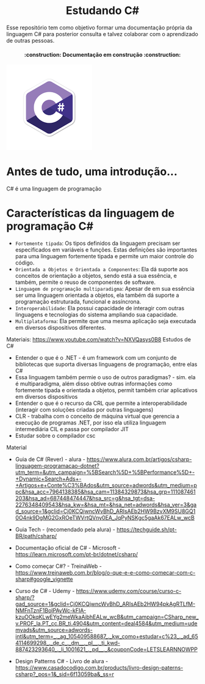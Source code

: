 <h1 align="center"> 
  Estudando C# 
</h1>
Esse repositório tem como objetivo formar uma documentação própria da linguagem C# para posterior consulta e talvez colaborar com o aprendizado de outras pessoas.
<h4 align="center"> 
    :construction:  Documentação em construção  :construction:
</h4>

<img src="/imagens/csharp.png" alt="Lê-se C Sharp" align="center">

# Antes de tudo, uma introdução...
C# é uma linguagem de programação 

# Características da linguagem de programação C#
- `Fortemente tipada`: Os tipos definidos da linguagem precisam ser especificados em variáveis e funções. Estas definições são importantes para uma linguagem fortemente tipada e permite um maior controle do código.
- `Orientada a Objetos e Orientada a Componentes`: Ela dá suporte aos conceitos de orientação a objetos, sendo está a sua essência, e também, permite o reuso de componentes de software.
- `Linguagem de programação multiparadigma`: Apesar de em sua essência ser uma linguagem orientada a objetos, ela também dá suporte a programação estruturada, funcional e assíncrona.
- `Interoperabilidade`: Ela possui capacidade de interagir com outras linguagens e tecnologias do sistema ampliando sua capacidade.
- `Multiplataforma`: Ela permite que uma mesma aplicação seja executada em diversos dispositivos diferentes.

Materiais:
https://www.youtube.com/watch?v=NXVQasys0B8
Estudos de C#
- Entender o que é o .NET - é um framework com um conjunto de bibliotecas que suporta diversas linguagens de programação, entre elas C#
- Essa linguagem também permie o uso de outros paradigmas? - sim. ela é multiparadigma, além disso obtive outras informações como fortemente tipada e orientada a objetos, permit também criar aplicativos em diversos dispositivos
- Entender o que é o recurso da CRL que permite a interoperabilidade (interagir com soluções criadas por outras linguagens)
- CLR - trabalha com o conceito de máquina virtual que gerencia a execução de programas .NET, por isso ela utiliza linguagem intermediária CIL e passa por compilador JIT
- Estudar sobre o compilador csc

Material
- Guia de C# (Rever) - alura - https://www.alura.com.br/artigos/csharp-linguagem-programacao-dotnet?utm_term=&utm_campaign=%5BSearch%5D+%5BPerformance%5D+-+Dynamic+Search+Ads+-+Artigos+e+Conte%C3%BAdos&utm_source=adwords&utm_medium=ppc&hsa_acc=7964138385&hsa_cam=11384329873&hsa_grp=111087461203&hsa_ad=687448474447&hsa_src=g&hsa_tgt=dsa-2276348409543&hsa_kw=&hsa_mt=&hsa_net=adwords&hsa_ver=3&gad_source=1&gclid=Cj0KCQjwncWvBhD_ARIsAEb2HW9BzvXM9SU8GQ10O4nk9DgMG2GxROeTWVrtQVny0EA_JqPyNSKgc5gaAk67EALw_wcB
- Guia Tech - (recomendado pela alura) - https://techguide.sh/pt-BR/path/csharp/
- Documentação oficial de C# - Microsoft - https://learn.microsoft.com/pt-br/dotnet/csharp/
- Como começar C#? - TreinaWeb - https://www.treinaweb.com.br/blog/o-que-e-e-como-comecar-com-c-sharp#google_vignette

- Curso de C# - Udemy - https://www.udemy.com/course/curso-c-sharp/?gad_source=1&gclid=Cj0KCQjwncWvBhD_ARIsAEb2HW94pkAgRTLfM-NMFnTznF1BolPAyWc-kFIA-kzuOOkqKLwEYg2meWkaAibhEALw_wcB&utm_campaign=CSharp_new_v.PROF_la.PT_cc.BR_ti.4904&utm_content=deal4584&utm_medium=udemyads&utm_source=adwords-intl&utm_term=_._ag_105409588687_._kw_como+estudar+c%23_._ad_654114699298_._de_c_._dm__._pl__._ti_kwd-887423293640_._li_1001621_._pd__._&couponCode=LETSLEARNNOWPP
- Design Patterns C# - Livro de alura - https://www.casadocodigo.com.br/products/livro-design-paterns-csharp?_pos=1&_sid=6f13059ba&_ss=r